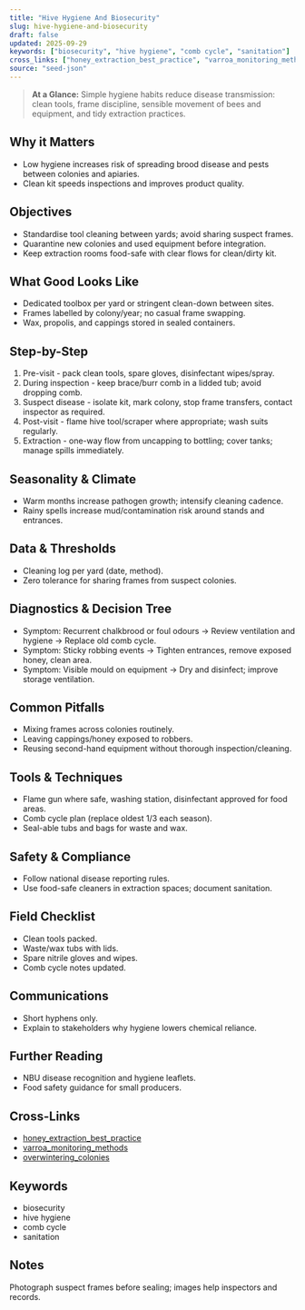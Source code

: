 ```yaml
---
title: "Hive Hygiene And Biosecurity"
slug: hive-hygiene-and-biosecurity
draft: false
updated: 2025-09-29
keywords: ["biosecurity", "hive hygiene", "comb cycle", "sanitation"]
cross_links: ["honey_extraction_best_practice", "varroa_monitoring_methods", "overwintering_colonies"]
source: "seed-json"
---
```


> **At a Glance:** Simple hygiene habits reduce disease transmission: clean tools, frame discipline, sensible movement of bees and equipment, and tidy extraction practices.

## Why it Matters
- Low hygiene increases risk of spreading brood disease and pests between colonies and apiaries.
- Clean kit speeds inspections and improves product quality.

## Objectives
- Standardise tool cleaning between yards; avoid sharing suspect frames.
- Quarantine new colonies and used equipment before integration.
- Keep extraction rooms food-safe with clear flows for clean/dirty kit.

## What Good Looks Like
- Dedicated toolbox per yard or stringent clean-down between sites.
- Frames labelled by colony/year; no casual frame swapping.
- Wax, propolis, and cappings stored in sealed containers.

## Step-by-Step
1) Pre-visit - pack clean tools, spare gloves, disinfectant wipes/spray.
2) During inspection - keep brace/burr comb in a lidded tub; avoid dropping comb.
3) Suspect disease - isolate kit, mark colony, stop frame transfers, contact inspector as required.
4) Post-visit - flame hive tool/scraper where appropriate; wash suits regularly.
5) Extraction - one-way flow from uncapping to bottling; cover tanks; manage spills immediately.

## Seasonality & Climate
- Warm months increase pathogen growth; intensify cleaning cadence.
- Rainy spells increase mud/contamination risk around stands and entrances.

## Data & Thresholds
- Cleaning log per yard (date, method).
- Zero tolerance for sharing frames from suspect colonies.

## Diagnostics & Decision Tree
- Symptom: Recurrent chalkbrood or foul odours -> Review ventilation and hygiene -> Replace old comb cycle.
- Symptom: Sticky robbing events -> Tighten entrances, remove exposed honey, clean area.
- Symptom: Visible mould on equipment -> Dry and disinfect; improve storage ventilation.

## Common Pitfalls
- Mixing frames across colonies routinely.
- Leaving cappings/honey exposed to robbers.
- Reusing second-hand equipment without thorough inspection/cleaning.

## Tools & Techniques
- Flame gun where safe, washing station, disinfectant approved for food areas.
- Comb cycle plan (replace oldest 1/3 each season).
- Seal-able tubs and bags for waste and wax.

## Safety & Compliance
- Follow national disease reporting rules.
- Use food-safe cleaners in extraction spaces; document sanitation.

## Field Checklist
- Clean tools packed.
- Waste/wax tubs with lids.
- Spare nitrile gloves and wipes.
- Comb cycle notes updated.

## Communications
- Short hyphens only.
- Explain to stakeholders why hygiene lowers chemical reliance.

## Further Reading
- NBU disease recognition and hygiene leaflets.
- Food safety guidance for small producers.

## Cross-Links
- [honey_extraction_best_practice](/topics/honey-extraction-best-practice/)
- [varroa_monitoring_methods](/topics/varroa-monitoring-methods/)
- [overwintering_colonies](/topics/overwintering-colonies/)

## Keywords
- biosecurity
- hive hygiene
- comb cycle
- sanitation

## Notes
Photograph suspect frames before sealing; images help inspectors and records.
